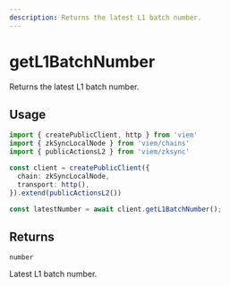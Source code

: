 ```yaml
---
description: Returns the latest L1 batch number.
---
```


# getL1BatchNumber

Returns the latest L1 batch number.

## Usage

```ts
import { createPublicClient, http } from 'viem'
import { zkSyncLocalNode } from 'viem/chains'
import { publicActionsL2 } from 'viem/zksync'

const client = createPublicClient({
  chain: zkSyncLocalNode,
  transport: http(),
}).extend(publicActionsL2())

const latestNumber = await client.getL1BatchNumber();
```

## Returns 

`number`

Latest L1 batch number. 